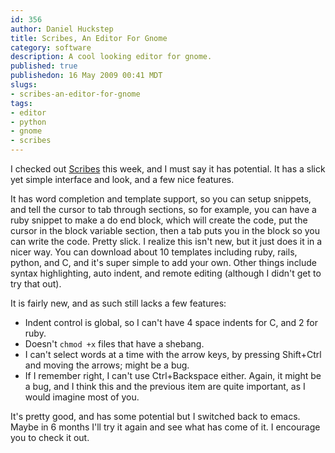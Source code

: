 ```yaml
--- 
id: 356
author: Daniel Huckstep
title: Scribes, An Editor For Gnome
category: software
description: A cool looking editor for gnome.
published: true
publishedon: 16 May 2009 00:41 MDT
slugs: 
- scribes-an-editor-for-gnome
tags: 
- editor
- python
- gnome
- scribes
---
```

I checked out [Scribes](http://scribes.sourceforge.net/) this week, and
I must say it has potential. It has a slick yet simple interface and
look, and a few nice features.

It has word completion and template support, so you can setup snippets,
and tell the cursor to tab through sections, so for example, you can
have a ruby snippet to make a do end block, which will create the code,
put the cursor in the block variable section, then a tab puts you in the
block so you can write the code. Pretty slick. I realize this isn't new,
but it just does it in a nicer way. You can download about 10 templates
including ruby, rails, python, and C, and it's super simple to add your
own. Other things include syntax highlighting, auto indent, and remote
editing (although I didn't get to try that out).

It is fairly new, and as such still lacks a few features:

* Indent control is global, so I can't have 4 space indents for C, and 2 for ruby.
* Doesn't `chmod +x` files that have a shebang.
* I can't select words at a time with the arrow keys, by pressing Shift+Ctrl and moving the arrows; might be a bug.
* If I remember right, I can't use Ctrl+Backspace either. Again, it might be a bug, and I think this and the previous item are quite important, as I would imagine most of you.

It's pretty good, and has some potential but I switched back to emacs.
Maybe in 6 months I'll try it again and see what has come of it. I
encourage you to check it out.
